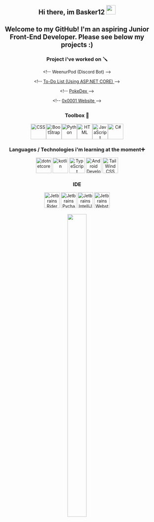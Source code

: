 <div align = "center">
<h2>Hi there, im Basker12 <img src="https://raw.githubusercontent.com/MartinHeinz/MartinHeinz/master/wave.gif" width="30px"></h1>
   <h2>Welcome to my GitHub! I'm an aspiring Junior Front-End Developer. Please see below my projects :) </h2>   
   
   
   <h3>Project i've worked on 🪛</h3>
   <p>
   &#60;&#33;&#45;&#45; WeenurPod (Discord Bot)  &#45;&#45;&#62;
      
   &#60;&#33;&#45;&#45; <a href="https://github.com/Madmegsox1/ASP.NET" target="_blank">To-Do List (Using ASP.NET CORE) </a> &#45;&#45;&#62; 

      
   &#60;&#33;&#45;&#45; <a href="https://github.com/adamclement-exe/pokemonDashboard" target="_blank"> PokeDex </a> &#45;&#45;&#62; 
      
   &#60;&#33;&#45;&#45; <a href="https://github.com/2D-Mesh-Plane/0x0001.cc" target="_blank"> 0x0001 Website </a> &#45;&#45;&#62; 
   </p>
   <h2></h2>

   <h3>Toolbox 🧰 </h3>
   
<img src="https://cdn.jsdelivr.net/gh/devicons/devicon/icons/css3/css3-original-wordmark.svg" alt="CSS" width="50" height="50" /><img src="https://cdn.jsdelivr.net/gh/devicons/devicon/icons/bootstrap/bootstrap-original.svg" alt="BootStrap" width="50" height="50"/><img src="https://cdn.jsdelivr.net/gh/devicons/devicon/icons/python/python-original.svg" alt="Python" width="50" height="50"/><img src="https://cdn.jsdelivr.net/gh/devicons/devicon/icons/html5/html5-original-wordmark.svg" alt="HTML" width="50" height="50" /><img src="https://cdn.jsdelivr.net/gh/devicons/devicon/icons/javascript/javascript-original.svg" alt="JavaScript" width="50" height="50"/><img src="https://cdn.jsdelivr.net/gh/devicons/devicon/icons/csharp/csharp-original.svg" alt="C#" width="50" height="50"/>

   <h3>Languages / Technologies i'm learning at the moment➕ </h3>

<img src="https://cdn.jsdelivr.net/gh/devicons/devicon/icons/dotnetcore/dotnetcore-original.svg" alt="dotnetcore" width="50" height="50"/> <img src="https://cdn.jsdelivr.net/gh/devicons/devicon/icons/kotlin/kotlin-original.svg" alt="kotlin" width="50" height="50"/> <img src="https://cdn.jsdelivr.net/gh/devicons/devicon/icons/typescript/typescript-original.svg" alt="TypeScript" width="50" height="50"/> <img src="https://lleastri.sirv.com/android.svg" alt="Android Development" width="50" height="50"/> <img src="https://cdn.jsdelivr.net/gh/devicons/devicon/icons/tailwindcss/tailwindcss-plain.svg" alt="TailWind CSS" width="50" height="50"/>


   <h3>IDE </h3>
   <img src="https://lleastri.sirv.com/rider_logo_300x300.png" width="50" height="50" alt="Jetbrains Rider" /> <img src="https://lleastri.sirv.com/PyCharm_Icon.svg.png" width="50" height="50" alt="Jetbrains Pycharm" /> <img src="https://lleastri.sirv.com/IntelliJ_IDEA_Icon.svg.png" width="50" height="50" alt="Jetbrains IntelliJ" /> <img src="https://lleastri.sirv.com/WebStorm_Icon.svg.png" width="50" height="50" alt="Jetbrains Webstrom" />
   <br>
   <br>

<img align="" height="50%" width="35%" src="https://github-readme-stats.vercel.app/api/top-langs/?username=Basker12&langs_count=8&&hide_title=true&hide_border=true&layout=compact&bg_color=0,EEAECA,94BBE9&theme=graywhite" /> 
   
</div>
